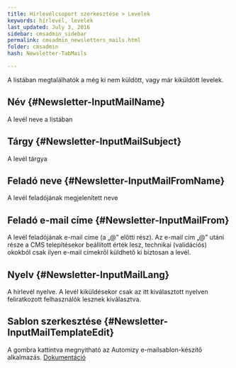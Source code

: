 ```yaml
---
title: Hírlevélcsoport szerkesztése > Levelek
keywords: hírlevél, levelek
last_updated: July 3, 2016
sidebar: cmsadmin_sidebar
permalink: cmsadmin_newsletters_mails.html
folder: cmsadmin
hash: Newsletter-TabMails

---
```


A listában megtalálhatók a még ki nem küldött, vagy már kiküldött levelek.

## Név {#Newsletter-InputMailName}

A levél neve a listában

## Tárgy {#Newsletter-InputMailSubject}

A levél tárgya

## Feladó neve {#Newsletter-InputMailFromName}

A levél feladójának megjelenített neve

## Feladó e-mail címe {#Newsletter-InputMailFrom}

A levél feladójának e-mail címe (a „@” előtti rész). Az e-mail cím „@” utáni része a CMS telepítésekor beállított érték lesz, technikai (validációs) okokból csak ilyen e-mail címekről küldhető ki biztosan a levél.

## Nyelv {#Newsletter-InputMailLang}

A hírlevél nyelve. A levél kiküldésekor csak  az itt kiválasztott nyelven feliratkozott felhasználók lesznek kiválasztva.

## Sablon szerkesztése {#Newsletter-InputMailTemplateEdit}

A gombra kattintva megnyitható az Automizy e-mailsablon-készítő alkalmazás. [Dokumentáció](https://developers.automizy.com/emaileditor/)

